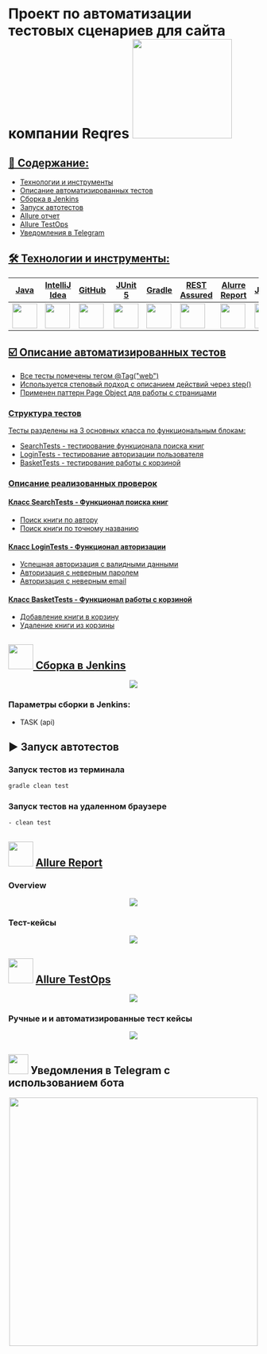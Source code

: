 # Проект по автоматизации тестовых сценариев для сайта компании Reqres <a href="https://reqres.in"> <img src="images/logo.png" width="200" >

## 📔 Содержание:
- Технологии и инструменты
- Описание автоматизированных тестов 
- Сборка в Jenkins
- Запуск автотестов
- Allure отчет
- Allure TestOps
- Уведомления в Telegram

## 🛠 Технологии и инструменты: 

| Java | IntelliJ <br> Idea | GitHub | JUnit <br> 5 | Gradle | REST <br> Assured | Alurre <br> Report | Jenkins | Telegram | TestOps |
|------|--------------------|--------|--------------|--------|-------------------|--------------------|---------|----------|---------|
|[<img src="https://cdn.jsdelivr.net/gh/devicons/devicon@latest/icons/java/java-original.svg" width="50" height="50" />](https://www.java.com) | [<img src="https://cdn.jsdelivr.net/gh/devicons/devicon@latest/icons/intellij/intellij-original.svg" width="50" height="50" />](https://www.jetbrains.com/idea/) | [<img src="https://cdn.jsdelivr.net/gh/devicons/devicon@latest/icons/github/github-original.svg" width="50" height="50" />](https://github.com) | [<img src="https://cdn.jsdelivr.net/gh/devicons/devicon@latest/icons/junit/junit-original.svg" width="50" height="50" />](https://junit.org/junit5/) | [<img src="https://cdn.jsdelivr.net/gh/devicons/devicon@latest/icons/gradle/gradle-original.svg" width="50" height="50" />](https://gradle.org) | [<img src="images/RestAssured.svg" width="50" height="50" />](https://reqres.in) | [<img src="images/Allure_Report.svg" width="50" height="50" />](https://docs.qameta.io/allure/) | [<img src="https://cdn.jsdelivr.net/gh/devicons/devicon@latest/icons/jenkins/jenkins-original.svg" width="50" height="50" />](https://www.jenkins.io) | [<img src="images/Telegram.svg" width="50" height="50" />](https://telegram.org) | [<img src="images/TestOps.svg" width="50" height="50" />](https://telegram.org) |

## ☑️ Описание автоматизированных тестов
- Все тесты помечены тегом @Tag("web")
- Используется степовый подход с описанием действий через step()
- Применен паттерн Page Object для работы с страницами
### Структура тестов
Тесты разделены на 3 основных класса по функциональным блокам:
- SearchTests - тестирование функционала поиска книг
- LoginTests - тестирование авторизации пользователя
- BasketTests - тестирование работы с корзиной
### Описание реализованных проверок
#### Класс SearchTests - Функционал поиска книг
- Поиск книги по автору
- Поиск книги по точному названию
#### Класс LoginTests - Функционал авторизации
- Успешная авторизация с валидными данными
- Авторизация с неверным паролем
- Авторизация с неверным email
#### Класс BasketTests - Функционал работы с корзиной
- Добавление книги в корзину
- Удаление книги из корзины

## <img src="https://cdn.jsdelivr.net/gh/devicons/devicon@latest/icons/jenkins/jenkins-original.svg" width="50" height="50" /> Сборка в [Jenkins](https://jenkins.autotests.cloud/job/Reqres/)
<p align="center">
<img src="images/Jenkins.png">
</p> 

### Параметры сборки в Jenkins:
- TASK (api)

## ▶️ Запуск автотестов

### Запуск тестов из терминала

```bash
gradle clean test
```

### Запуск тестов на удаленном браузере

```bash
- clean test
```

## <img src="images/Allure_Report.svg" width="50" height="50" /> [Allure Report](https://jenkins.autotests.cloud/job/Reqres/allure/)
### Overview
<p align="center">  
<img src="images/Allure.png">
</p>  

### Тест-кейсы
<p align="center">  
<img src="images/Allure2.png">
</p>  

## <img src="images/TestOps.svg" width="50" height="50" /> [Allure TestOps](https://allure.autotests.cloud/project/4847/test-cases?treeId=0)
<p align="center">  
<img src="images/Dashboard.png">
</p>  

### Ручные и и автоматизированные тест кейсы
<p align="center">  
<img src="images/TestCase.png">
</p> 

## <img src="images/Telegram.svg" width="40" height="40" /> Уведомления в Telegram с использованием бота
<p align="center">  
<img src="images/Telegram.png" width="500">
</p>  
